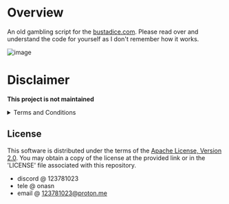 # Overview

An old gambling script for the [bustadice.com](https://bustadice.com). Please read over and understand the code for yourself as I don't remember how it works. 

![image](https://github.com/8pz/bustadice/assets/70970973/a1d1b2f4-a609-4e71-b803-1f4ad93aa58a)

# Disclaimer

**This project is not maintained**

<details>
<summary>Terms and Conditions</summary>

<br>

By using, downloading, or accessing the source code and script provided in this repository, you acknowledge and agree that the author of this repository and any contributors associated with the script are not liable for any damages, losses, or issues that may arise from the use or misuse of the script.

The script is provided on an "as-is" basis, without any warranties or guarantees. The author and contributors disclaim all responsibilities and liabilities, including but not limited to:

- Any financial losses or damages incurred through the use of the script.
- Any legal consequences resulting from the use of the script.
- Any errors, bugs, or inaccuracies in the script's functionality.
- Any security breaches or data breaches that may occur.

Users are solely responsible for their use of the script, and any actions taken based on the script are done at the user's own risk. It is recommended that users review and comply with the relevant laws and regulations in their jurisdiction when using the script.

This "No Liability" section is intended to be clear and unequivocal. By using the script, you acknowledge that the author and contributors are not responsible for any issues or losses that may occur.

Please use this script responsibly and in accordance with applicable laws and regulations.

If you do not agree with these terms, please do not use the script.
</details>

## License

This software is distributed under the terms of the [Apache License, Version 2.0](https://www.apache.org/licenses/LICENSE-2.0). You may obtain a copy of the license at the provided link or in the 'LICENSE' file associated with this repository.



- discord @ 123781023
- tele @ onasn
- email @ 123781023@proton.me


